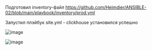 Подготовил inventory-файл  https://github.com/Heimdier/ANSIBLE-02/blob/main/playbook/inventory/prod.yml


Запустил плэйбук site.yml - clickhouse установился успешно   

![image](https://github.com/user-attachments/assets/786c33a2-fd75-4f28-b2ae-0517ace22260)

![image](https://github.com/user-attachments/assets/83a84cc1-9c76-4985-8ce0-d36ef7bed8ed)






